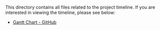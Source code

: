 This directory contains all files related to the project timeline. If you are interested in viewing the timeline, please see below: 

+ [Gantt Chart - GitHub](https://github.com/users/jfv492/projects/1/views/3)
